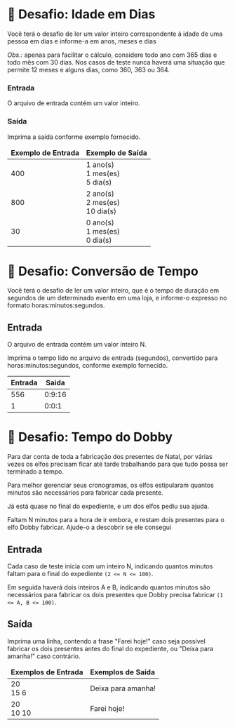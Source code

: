 # :dart: Desafio:  Idade em Dias

Você terá o desafio de ler um valor inteiro correspondente à idade de uma pessoa em dias e informe-a em anos, meses e dias

*Obs.:* apenas para facilitar o cálculo, considere todo ano com 365 dias e todo mês com 30 dias. Nos casos de teste nunca haverá uma situação que permite 12 meses e alguns dias, como 360, 363 ou 364.

### **Entrada**

O arquivo de entrada contém um valor inteiro.

### **Saída**

Imprima a saída conforme exemplo fornecido.

<table>
	<thead>
  <tr>
			<td><strong>Exemplo de Entrada</strong></td>
			<td><strong>Exemplo de Saída</strong></td>
		</tr>
	</thead>
	<tbody>
		<tr>
			<td>400</td>
			<td>1 ano(s)<br>
			1 mes(es)<br>
			5 dia(s)</td>
		</tr>
		<tr>
			<td>800</td>
			<td>2 ano(s)<br>
			2 mes(es)<br>
			10 dia(s)</td>
		</tr>
		<tr>
			<td>30</td>
			<td>0 ano(s)<br>
			1 mes(es)<br>
			0 dia(s)</td>
		</tr>
	</tbody>
</table>


# :dart: Desafio:  Conversão de Tempo

Você terá o desafio de ler um valor inteiro, que é o tempo de duração em segundos de um determinado evento em uma loja, e informe-o expresso no formato horas:minutos:segundos.

## Entrada

O arquivo de entrada contém um valor inteiro N.

Imprima o tempo lido no arquivo de entrada (segundos), convertido para horas:minutos:segundos, conforme exemplo fornecido.


|Entrada  |Saida  |
|---------|---------|
|556|0:9:16|
|1 |0:0:1|


# :dart: Desafio: Tempo do Dobby

Para dar conta de toda a fabricação dos presentes de Natal, por várias vezes os elfos precisam ficar até tarde trabalhando para que tudo possa ser terminado a tempo.

Para melhor gerenciar seus cronogramas, os elfos estipularam quantos minutos são necessários para fabricar cada presente.

Já está quase no final do expediente, e um dos elfos pediu sua ajuda.

Faltam N minutos para a hora de ir embora, e restam dois presentes para o elfo Dobby fabricar. Ajude-o a descobrir se ele consegui

## Entrada

Cada caso de teste inicia com um inteiro N, indicando quantos minutos faltam para o final do expediente `(2 <= N <= 100)`.

Em seguida haverá dois inteiros A e B, indicando quantos minutos são necessários para fabricar os dois presentes que Dobby precisa fabricar `(1 <= A, B <= 100)`.

## Saída

Imprima uma linha, contendo a frase "Farei hoje!" caso seja possível fabricar os dois presentes antes do final do expediente, ou "Deixa para amanha!" caso contrário.

<table>
	<thead>
		<tr>
			<td><strong>Exemplos de Entrada</strong></td>
			<td><strong>Exemplos de Saída</strong></td>
		</tr>
	</thead>
	<tbody>
		<tr>
			<td>20<br>
			15 6</td>
			<td>Deixa para amanha!</td>
		</tr>
		<tr>
			<td>20<br>
			10 10</td>
			<td>Farei hoje!</td>
		</tr>
	</tbody>
</table>